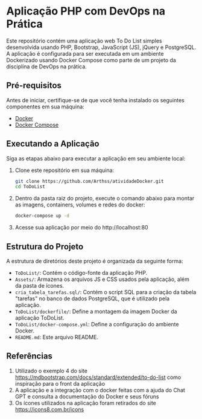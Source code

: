 # Aplicação PHP com DevOps na Prática

Este repositório contém uma aplicação web To Do List simples desenvolvida usando PHP, Bootstrap, JavaScript (JS), jQuery e PostgreSQL. A aplicação é configurada para ser executada em um ambiente Dockerizado usando Docker Compose como parte de um projeto da disciplina de DevOps na prática.

## Pré-requisitos

Antes de iniciar, certifique-se de que você tenha instalado os seguintes componentes em sua máquina:

- [Docker](https://www.docker.com/get-started)
- [Docker Compose](https://docs.docker.com/compose/install/)

## Executando a Aplicação

Siga as etapas abaixo para executar a aplicação em seu ambiente local:

1. Clone este repositório em sua máquina:
   
   ```bash
   git clone https://github.com/Arthss/atividadeDocker.git
   cd ToDoList

2. Dentro da pasta raiz do projeto, execute o comando abaixo para montar as imagens, containers, volumes e redes do docker:

   ```bash
   docker-compose up -d

3. Acesse sua aplicação por meio do http://localhost:80

## Estrutura do Projeto

   A estrutura de diretórios deste projeto é organizada da seguinte forma:
   
   * `ToDoList/`: Contém o código-fonte da aplicação PHP.
   * `Assets/`: Armazena os arquivos JS e CSS usados pela aplicação, além da pasta de ícones.
   * `cria_tabela_tarefas.sql/`: Contém o script SQL para a criação da tabela "tarefas" no banco de dados PostgreSQL, que é utilizado pela aplicação.
   * `ToDoList/dockerfile/`: Define a montagem da imagem Docker da aplicação ToDoList.
   * `ToDoList/docker-compose.yml`: Define a configuração do ambiente Docker.
   * `README.md`: Este arquivo README.

## Referências

1. Utilizado o exemplo 4 do site https://mdbootstrap.com/docs/standard/extended/to-do-list como inspiração para o front da aplicação
2. A aplicação e a integração com o docker feitas com a ajuda do Chat GPT e consulta a documentação do Docker e seus fóruns
3. Os ícones utilizados na aplicação foram retirados do site https://icons8.com.br/icons
